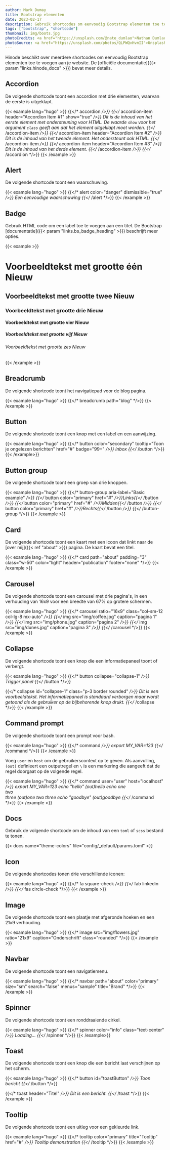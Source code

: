 ```yaml
---
author: Mark Dumay
title: Bootstrap elementen
date: 2023-02-17
description: Gebruik shortcodes om eenvoudig Bootstrap elementen toe te voegen.
tags: ["bootstrap", "shortcode"]
thumbnail: img/boots.jpg
photoCredits: <a href="https://unsplash.com/@nate_dumlao">Nathan Dumlao</a>
photoSource: <a href="https://unsplash.com/photos/QLPWQvHvmII">Unsplash</a>
---
```


Hinode beschikt over meerdere shortcodes om eenvoudig Bootstrap elementen toe te voegen aan je website. De [officiële documentatie]({{< param "links.hinode_docs" >}}) bevat meer details.

## Accordion

De volgende shortcode toont een accordion met drie elementen, waarvan de eerste is uitgeklapt.

<!-- markdownlint-disable MD037 -->
{{< example lang="hugo" >}}
{{</* accordion */>}}
  {{</* accordion-item header="Accordion Item #1" show="true" */>}}
    Dit is de inhoud van het eerste element met ondersteuning voor HTML. De waarde <code>show</code>
    voor het argument <code>class</code> geeft aan dat het element uitgeklapt moet worden.
  {{</* /accordion-item */>}}
  {{</* accordion-item header="Accordion Item #2" */>}}
    Dit is de inhoud van het tweede element. Het ondersteunt ook HTML.
  {{</* /accordion-item */>}}
  {{</* accordion-item header="Accordion Item #3" */>}}
    Dit is de inhoud van het derde element.
  {{</* /accordion-item */>}}
{{</* /accordion */>}}
{{< /example >}}
<!-- markdownlint-enable MD037 -->

## Alert

De volgende shortcode toont een waarschuwing.

<!-- markdownlint-disable MD037 -->
{{< example lang="hugo" >}}
{{</* alert color="danger" dismissible="true" */>}}
    Een eenvoudige waarschuwing
{{</* /alert */>}}
{{< /example >}}
<!-- markdownlint-enable MD037 -->

## Badge

Gebruik HTML code om een label toe te voegen aan een titel. De Bootstrap [documentatie]({{< param "links.bs_badge_heading" >}}) beschrijft meer opties.

{{< example >}}
<h1>Voorbeeldtekst met grootte één <span class="badge bg-secondary">Nieuw</span></h1>
<h2>Voorbeeldtekst met grootte twee <span class="badge bg-secondary">Nieuw</span></h2>
<h3>Voorbeeldtekst met grootte drie <span class="badge bg-secondary">Nieuw</span></h3>
<h4>Voorbeeldtekst met grootte vier <span class="badge bg-secondary">Nieuw</span></h4>
<h5>Voorbeeldtekst met grootte vijf <span class="badge bg-secondary">Nieuw</span></h5>
<h6>Voorbeeldtekst met grootte zes <span class="badge bg-secondary">Nieuw</span></h6>
{{< /example >}}

## Breadcrumb

De volgende shortcode toont het navigatiepad voor de blog pagina.

<!-- markdownlint-disable MD037 -->
{{< example lang="hugo" >}}
{{</* breadcrumb path="blog" */>}}
{{< /example >}}
<!-- markdownlint-enable MD037 -->

## Button

De volgende shortcode toont een knop met een label en een aanwijzing.

<!-- markdownlint-disable MD037 -->
{{< example lang="hugo" >}}
{{</* button color="secondary" tooltip="Toon je ongelezen berichten" href="#" badge="99+" */>}}
    Inbox
{{</* /button */>}}
{{< /example>}}
<!-- markdownlint-enable MD037 -->

## Button group

De volgende shortcode toont een groep van drie knoppen.

<!-- markdownlint-disable MD037 -->
{{< example lang="hugo" >}}
{{</* button-group aria-label="Basic example" */>}}
  {{</* button color="primary" href="#" */>}}Links{{</* /button */>}}
  {{</* button color="primary" href="#" */>}}Midden{{</* /button */>}}
  {{</* button color="primary" href="#" */>}}Rechts{{</* /button */>}}
{{</* /button-group */>}}
{{< /example >}}
<!-- markdownlint-enable MD037 -->

## Card

De volgende shortcode toont een kaart met een icoon dat linkt naar de [over mij]({{< ref "about" >}}) pagina. De kaart bevat een titel.

<!-- markdownlint-disable MD037 -->
{{< example lang="hugo" >}}
{{</* card path="about" padding="3" class="w-50" color="light" header="publication" footer="none" */>}}
{{< /example >}}
<!-- markdownlint-enable MD037 -->

## Carousel

De volgende shortcode toont een carousel met drie pagina's, in een verhouding van 16x9 voor een breedte van 67% op grotere schermen.

<!-- markdownlint-disable MD037 -->
{{< example lang="hugo" >}}
{{</* carousel ratio="16x9" class="col-sm-12 col-lg-8 mx-auto" */>}}
  {{</* img src="img/coffee.jpg" caption="pagina 1" */>}}
  {{</* img src="img/phone.jpg" caption="pagina 2" */>}}
  {{</* img src="img/dunes.jpg" caption="pagina 3" */>}}
{{</* /carousel */>}}
{{< /example >}}
<!-- markdownlint-enable MD037 -->

## Collapse

De volgende shortcode toont een knop die een informatiepaneel toont of verbergt.

<!-- markdownlint-disable MD037 -->
{{< example lang="hugo" >}}
{{</* button collapse="collapse-1" */>}}
    Trigger panel
{{</* /button */>}}

{{</* collapse id="collapse-1" class="p-3 border rounded" */>}}
    Dit is een voorbeeldtekst. Het informatiepaneel is <i>standaard verborgen </i> maar wordt getoond als
    de gebruiker op de bijbehorende knop drukt.
{{</* /collapse */>}}
{{< /example >}}
<!-- markdownlint-enable MD037 -->

## Command prompt

De volgende shortcode toont een prompt voor bash.

<!-- markdownlint-disable MD037 -->
{{< example lang="hugo" >}}
{{</* command */>}}
export MY_VAR=123
{{</* /command */>}}
{{< /example >}}
<!-- markdownlint-enable MD037 -->

Voeg  `user` en `host` om de gebruikerscontext op te geven. Als aanvulling, `(out)` definieert een outputregel en `\` is een markering die aangeeft dat de regel doorgaat op de volgende regel.

<!-- markdownlint-disable MD037 -->
{{< example lang="hugo" >}}
{{</* command user="user" host="localhost" */>}}
export MY_VAR=123
echo "hello"
(out)hello
echo one \
two \
three
(out)one two three
echo "goodbye"
(out)goodbye
{{</* /command */>}}
{{< /example >}}
<!-- markdownlint-enable MD037 -->

## Docs

Gebruik de volgende shortcode om de inhoud van een `toml` of `scss` bestand te tonen.

{{< docs name="theme-colors" file="config/_default/params.toml" >}}

## Icon

De volgende shortcodes tonen drie verschillende iconen:

<!-- markdownlint-disable MD037 -->
{{< example lang="hugo" >}}
{{</* fa square-check */>}}
{{</* fab linkedin */>}}
{{</* fas circle-check */>}}
{{< /example >}}
<!-- markdownlint-enable MD037 -->

## Image

De volgende shortcode toont een plaatje met afgeronde hoeken en een 21x9 verhouding.

<!-- markdownlint-disable MD037 -->
{{< example lang="hugo" >}}
{{</* image src="img/flowers.jpg" ratio="21x9" caption="Onderschrift" class="rounded" */>}}
{{< /example >}}
<!-- markdownlint-enable MD037 -->

## Navbar

De volgende shortcode toont een navigatiemenu.

<!-- markdownlint-disable MD037 -->
{{< example lang="hugo" >}}
{{</* navbar path="about" color="primary" size="sm" search="false" menus="sample" title="Brand" */>}}
{{< /example >}}
<!-- markdownlint-enable MD037 -->

## Spinner

De volgende shortcode toont een ronddraaiende cirkel.

<!-- markdownlint-disable MD037 -->
{{< example lang="hugo" >}}
{{</* spinner color="info" class="text-center" */>}}
Loading...
{{</* /spinner */>}}
{{< /example>}}
<!-- markdownlint-enable MD037 -->

## Toast

De volgende shortcode toont een knop die een bericht laat verschijnen op het scherm.

<!-- markdownlint-disable MD037 -->
{{< example lang="hugo" >}}
{{</* button id="toastButton" */>}}
    Toon bericht
{{</* /button */>}}

{{</* toast header="Titel" */>}}
    Dit is een bericht.
{{</* /toast */>}}
{{< /example >}}
<!-- markdownlint-enable MD037 -->

## Tooltip

De volgende shortcode toont een uitleg voor een gekleurde link.

<!-- markdownlint-disable MD037 -->
{{< example lang="hugo" >}}
{{</* tooltip color="primary" title="Tooltip" href="#" */>}}
    Tooltip demonstration
{{</* /tooltip */>}}
{{< /example >}}
<!-- markdownlint-enable MD037 -->
